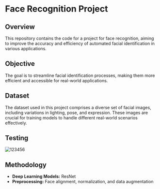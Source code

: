 # Face Recognition Project

## Overview

This repository contains the code for a project for face recognition, aiming to improve the accuracy and efficiency of automated facial identification in various applications.

## Objective

The goal is to streamline facial identification processes, making them more efficient and accessible for real-world applications.

## Dataset

The dataset used in this project comprises a diverse set of facial images, including variations in lighting, pose, and expression. These images are crucial for training models to handle different real-world scenarios effectively.


## Testing

![123456](https://github.com/user-attachments/assets/47a93cd5-a8bf-4a99-9030-04985085f4b5)

## Methodology
- **Deep Learning Models:** ResNet
- **Preprocessing:** Face alignment, normalization, and data augmentation
